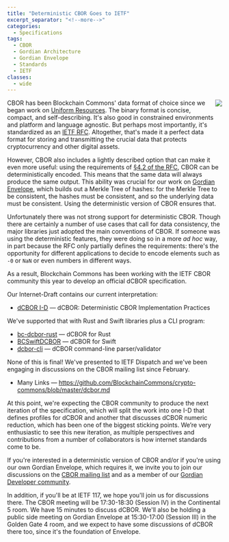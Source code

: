 ```yaml
---
title: "Deterministic CBOR Goes to IETF"
excerpt_separator: "<!--more-->"
categories:
  - Specifications
tags:
  - CBOR
  - Gordian Architecture
  - Gordian Envelope
  - Standards
  - IETF
classes:
  - wide
---
```


<a href="https://www.youtube.com/watch?v=uoD5_Vr6qzw"><img src="https://img.youtube.com/vi/uoD5_Vr6qzw/mqdefault.jpg" style="float: right; border: 1px solid white"></a>

CBOR has been Blockchain Commons' data format of choice since we began work on [Uniform Resources](https://github.com/BlockchainCommons/crypto-commons/blob/master/Docs/ur-1-overview.md). The binary format is  concise, compact, and self-describing. It's also good in constrained environments and platform and language agnostic. But perhaps most importantly, it's standardized as an [IETF RFC](https://datatracker.ietf.org/doc/html/rfc8949). Altogether, that's made it a perfect data format for storing and transmitting the crucial data that protects cryptocurrency and other digital assets.

However, CBOR also includes a lightly described option that can make it even more useful: using the requirements of [§4.2 of the RFC](https://datatracker.ietf.org/doc/html/rfc8949#name-deterministically-encoded-c), CBOR can be deterministically encoded. This means that the same data will always produce the same output. This ability was crucial for our work on [Gordian Envelope](https://www.blockchaincommons.com/introduction/Envelope-Intro/), which builds out a Merkle Tree of hashes: for the Merkle Tree to be consistent, the hashes must be consistent, and so the underlying data must be consistent. Using the deterministic version of CBOR ensures that.

Unfortunately there was not strong support for deterministic CBOR. Though there are certainly a number of use cases that call for data consistency, the major libraries just adopted the main conventions of CBOR. If someone was using the deterministic features, they were doing so in a more _ad hoc_ way, in part because the RFC only partially defines the requirements: there's the opportunity for different applications to decide to encode elements such as `-0` or `NaN` or even numbers in different ways.

As a result, Blockchain Commons has been working with the IETF CBOR community this year to develop an official dCBOR specification.

Our Internet-Draft contains our current interpretation:

* [dCBOR I-D](https://datatracker.ietf.org/doc/draft-mcnally-deterministic-cbor/) — dCBOR: Deterministic CBOR Implementation Practices

We've supported that with Rust and Swift libraries plus a CLI program:

* [bc-dcbor-rust](https://github.com/BlockchainCommons/bc-dcbor-rust) — dCBOR for Rust
* [BCSwiftDCBOR](https://github.com/BlockchainCommons/BCSwiftDCBOR) — dCBOR for Swift
* [dcbor-cli](https://github.com/BlockchainCommons/dcbor-cli) — dCBOR command-line parser/validator

None of this is final! We've presented to IETF Dispatch and we've been engaging in discussions on the CBOR mailing list since February. 

* Many Links — https://github.com/BlockchainCommons/crypto-commons/blob/master/dcbor.md

At this point, we're expecting the CBOR community to produce the next iteration of the specification, which will split the work into one I-D that defines profiles for dCBOR and another that discusses dCBOR numeric reduction, which has been one of the biggest sticking points. We’re very enthusiastic to see this new iteration, as multiple perspectives and contributions from a number of collaborators is how internet standards come to be.

If you're interested in a deterministic version of CBOR and/or if you're using our own Gordian Envelope, which requires it, we invite you to join our discussions on the [CBOR mailing list](https://www.ietf.org/mailman/listinfo/cbor) and as a member of our [Gordian Developer community](https://www.blockchaincommons.com/subscribe.html#gordian-developers).

In addition, if you'll be at IETF 117, we hope you'll join us for discussions there. The CBOR meeting will be 17:30-18:30 (Session IV) in the Continental 5 room. We have 15 minutes to discuss dCBOR. We'll also be holding a public side meeting on Gordian Envelope at 15:30-17:00 (Session III) in the Golden Gate 4 room, and we expect to have some discussions of dCBOR there too, since it's the foundation of Envelope.
